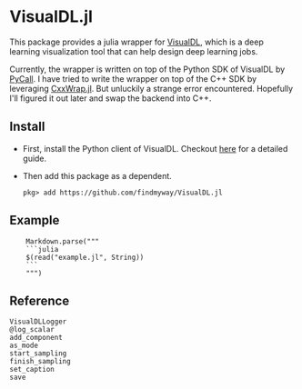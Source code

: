 # VisualDL.jl

This package provides a julia wrapper for [VisualDL](https://github.com/PaddlePaddle/VisualDL), which is a deep learning visualization tool that can help design deep learning jobs.

Currently, the wrapper is written on top of the Python SDK of VisualDL by [PyCall](https://github.com/JuliaPy/PyCall.jl). I have tried to write the wrapper on top of the C++ SDK by leveraging [CxxWrap.jl](https://github.com/JuliaInterop/CxxWrap.jl). But unluckily a strange error encountered. Hopefully I'll figured it out later and swap the backend into C++.


## Install

- First, install the Python client of VisualDL. Checkout [here](https://github.com/PaddlePaddle/VisualDL#install-with-virtualenv) for a detailed guide. 

- Then add this package as a dependent.

    `pkg> add https://github.com/findmyway/VisualDL.jl`

## Example

```@eval
    Markdown.parse("""
    ```julia
    $(read("example.jl", String))
    ```
    """)
```


## Reference


```@docs
VisualDLLogger
@log_scalar
add_component
as_mode
start_sampling
finish_sampling
set_caption
save
```